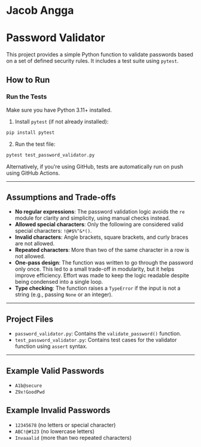 # Jacob Angga
# Password Validator

This project provides a simple Python function to validate passwords based on a set of defined security rules. It includes a test suite using `pytest`.

## How to Run

### Run the Tests
Make sure you have Python 3.11+ installed.

1. Install `pytest` (if not already installed):
```bash
pip install pytest
```

2. Run the test file:
```bash
pytest test_password_validator.py
```

Alternatively, if you're using GitHub, tests are automatically run on push using GitHub Actions.

---

## Assumptions and Trade-offs

- **No regular expressions**: The password validation logic avoids the `re` module for clarity and simplicity, using manual checks instead.
- **Allowed special characters**: Only the following are considered valid special characters: `!@#$%^&*()`.
- **Invalid characters**: Angle brackets, square brackets, and curly braces are not allowed.
- **Repeated characters**: More than two of the same character in a row is not allowed.
- **One-pass design**: The function was written to go through the password only once. This led to a small trade-off in modularity, but it helps improve efficiency. Effort was made to keep the logic readable despite being condensed into a single loop.
- **Type checking**: The function raises a `TypeError` if the input is not a string (e.g., passing `None` or an integer).

---

## Project Files
- `password_validator.py`: Contains the `validate_password()` function.
- `test_password_validator.py`: Contains test cases for the validator function using `assert` syntax.

---

## Example Valid Passwords
- `A1b@secure`
- `Z9x!GoodPwd`

## Example Invalid Passwords
- `12345678` (no letters or special character)
- `ABC!@#123` (no lowercase letters)
- `Invaaalid` (more than two repeated characters)
